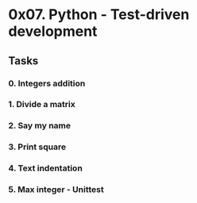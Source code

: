 # 0x07. Python - Test-driven development
## Tasks
### 0. Integers addition
### 1. Divide a matrix
### 2. Say my name
### 3. Print square
### 4. Text indentation
### 5. Max integer - Unittest
